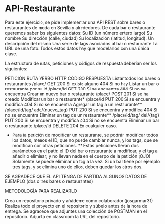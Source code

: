 # API-Restaurante

Para este ejercicio, se pide implementar una API REST sobre bares o restaurantes de moda en Sevilla y alrededores. De cada bar o restaurante queremos saber los siguientes datos:
Su ID (un número entero largo)
Su nombre
Su dirección (calle, ciudad)
Su localización (latitud, longitud).
Un descripción del mismo
Una serie de tags asociados al bar o restaurante
La URL de una foto.
Todos estos datos hay que modelarlos con una única clase.

La estructura de rutas, peticiones y códigos de respuesta deberían ser los siguientes:

PETICIÓN
RUTA
VERBO HTTP
CÓDIGO RESPUESTA
Listar todos los bares o restaurantes
/place/
GET
200 Si existe alguno
404 Si no hay
Listar un bar o restaurante por su id
/place/id
GET
200 Si se encuentra
404 Si no se encuentra
Crear un nuevo bar o restaurante
/place/
POST
201 Si se ha creado
Modificar un bar o restaurante*
/place/id
PUT
200 Si se encuentra y modifica
404 Si no se encuentra
Agregar un tag a un restaurante**
/place/id/tag/
add/{nuevo_tag}
PUT
200 Si se encuentra y modifica
404 Si no se encuentra
Eliminar un tag de un restaurante**
/place/id/tag/
del/{tag}
PUT
200 Si se encuentra y modifica
404 Si no se encuentra
Eliminar un bar o restaurante
/place/id
DELETE
204 En cualquier caso.


* Para la petición de modificar un restaurante, se podrán modificar todos los datos, menos el ID, que no puede cambiar nunca, y los tags, que se modifican con otras peticiones.
** Estas peticiones llevan dos parámetros en el path: el ID del bar o restaurante a modificar, y el tag a añadir o eliminar; y no llevan nada en el cuerpo de la petición ¡OJO! Solamente se puede eliminar un tag a la vez. Si un bar tiene por ejemplo tres tags, y se elimina uno de ellos, deben quedar los otros dos.

SE AGRADECE QUE EL API TENGA DE PARTIDA ALGUNOS DATOS DE EJEMPLO (dos o tres bares o restaurantes)

METODOLOGÍA PARA REALIZARLO

Crea un repositorio privado y añádeme como colaborador (josgarmar31)
Realiza todo el proyecto en el repositorio y súbelo antes de la hora de entrega.
Se agradece que adjuntes una colección de POSTMAN en el repositorio.
Adjunta en classroom la URL del repositorio.
